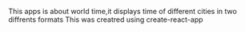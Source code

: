 This apps is about world time,it displays time of different cities in two diffrents formats
This was creatred using create-react-app

